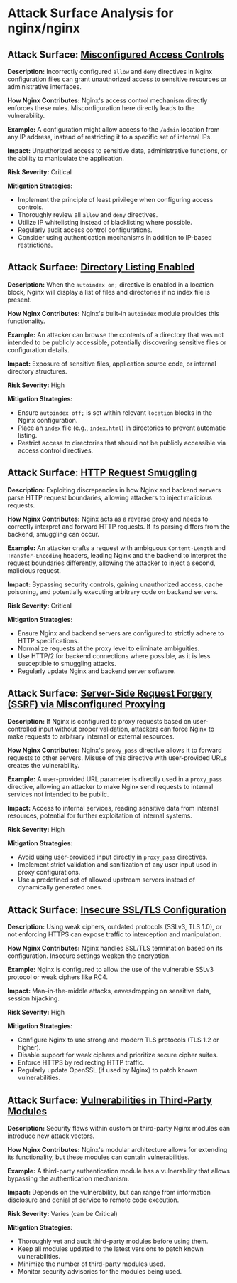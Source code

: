 # Attack Surface Analysis for nginx/nginx

## Attack Surface: [Misconfigured Access Controls](./attack_surfaces/misconfigured_access_controls.md)

**Description:** Incorrectly configured `allow` and `deny` directives in Nginx configuration files can grant unauthorized access to sensitive resources or administrative interfaces.

**How Nginx Contributes:** Nginx's access control mechanism directly enforces these rules. Misconfiguration here directly leads to the vulnerability.

**Example:** A configuration might allow access to the `/admin` location from any IP address, instead of restricting it to a specific set of internal IPs.

**Impact:** Unauthorized access to sensitive data, administrative functions, or the ability to manipulate the application.

**Risk Severity:** Critical

**Mitigation Strategies:**
* Implement the principle of least privilege when configuring access controls.
* Thoroughly review all `allow` and `deny` directives.
* Utilize IP whitelisting instead of blacklisting where possible.
* Regularly audit access control configurations.
* Consider using authentication mechanisms in addition to IP-based restrictions.

## Attack Surface: [Directory Listing Enabled](./attack_surfaces/directory_listing_enabled.md)

**Description:** When the `autoindex on;` directive is enabled in a location block, Nginx will display a list of files and directories if no index file is present.

**How Nginx Contributes:** Nginx's built-in `autoindex` module provides this functionality.

**Example:** An attacker can browse the contents of a directory that was not intended to be publicly accessible, potentially discovering sensitive files or configuration details.

**Impact:** Exposure of sensitive files, application source code, or internal directory structures.

**Risk Severity:** High

**Mitigation Strategies:**
* Ensure `autoindex off;` is set within relevant `location` blocks in the Nginx configuration.
* Place an `index` file (e.g., `index.html`) in directories to prevent automatic listing.
* Restrict access to directories that should not be publicly accessible via access control directives.

## Attack Surface: [HTTP Request Smuggling](./attack_surfaces/http_request_smuggling.md)

**Description:** Exploiting discrepancies in how Nginx and backend servers parse HTTP request boundaries, allowing attackers to inject malicious requests.

**How Nginx Contributes:** Nginx acts as a reverse proxy and needs to correctly interpret and forward HTTP requests. If its parsing differs from the backend, smuggling can occur.

**Example:** An attacker crafts a request with ambiguous `Content-Length` and `Transfer-Encoding` headers, leading Nginx and the backend to interpret the request boundaries differently, allowing the attacker to inject a second, malicious request.

**Impact:** Bypassing security controls, gaining unauthorized access, cache poisoning, and potentially executing arbitrary code on backend servers.

**Risk Severity:** Critical

**Mitigation Strategies:**
* Ensure Nginx and backend servers are configured to strictly adhere to HTTP specifications.
* Normalize requests at the proxy level to eliminate ambiguities.
* Use HTTP/2 for backend connections where possible, as it is less susceptible to smuggling attacks.
* Regularly update Nginx and backend server software.

## Attack Surface: [Server-Side Request Forgery (SSRF) via Misconfigured Proxying](./attack_surfaces/server-side_request_forgery_(ssrf)_via_misconfigured_proxying.md)

**Description:** If Nginx is configured to proxy requests based on user-controlled input without proper validation, attackers can force Nginx to make requests to arbitrary internal or external resources.

**How Nginx Contributes:** Nginx's `proxy_pass` directive allows it to forward requests to other servers. Misuse of this directive with user-provided URLs creates the vulnerability.

**Example:** A user-provided URL parameter is directly used in a `proxy_pass` directive, allowing an attacker to make Nginx send requests to internal services not intended to be public.

**Impact:** Access to internal services, reading sensitive data from internal resources, potential for further exploitation of internal systems.

**Risk Severity:** High

**Mitigation Strategies:**
* Avoid using user-provided input directly in `proxy_pass` directives.
* Implement strict validation and sanitization of any user input used in proxy configurations.
* Use a predefined set of allowed upstream servers instead of dynamically generated ones.

## Attack Surface: [Insecure SSL/TLS Configuration](./attack_surfaces/insecure_ssltls_configuration.md)

**Description:** Using weak ciphers, outdated protocols (SSLv3, TLS 1.0), or not enforcing HTTPS can expose traffic to interception and manipulation.

**How Nginx Contributes:** Nginx handles SSL/TLS termination based on its configuration. Insecure settings weaken the encryption.

**Example:** Nginx is configured to allow the use of the vulnerable SSLv3 protocol or weak ciphers like RC4.

**Impact:** Man-in-the-middle attacks, eavesdropping on sensitive data, session hijacking.

**Risk Severity:** High

**Mitigation Strategies:**
* Configure Nginx to use strong and modern TLS protocols (TLS 1.2 or higher).
* Disable support for weak ciphers and prioritize secure cipher suites.
* Enforce HTTPS by redirecting HTTP traffic.
* Regularly update OpenSSL (if used by Nginx) to patch known vulnerabilities.

## Attack Surface: [Vulnerabilities in Third-Party Modules](./attack_surfaces/vulnerabilities_in_third-party_modules.md)

**Description:** Security flaws within custom or third-party Nginx modules can introduce new attack vectors.

**How Nginx Contributes:** Nginx's modular architecture allows for extending its functionality, but these modules can contain vulnerabilities.

**Example:** A third-party authentication module has a vulnerability that allows bypassing the authentication mechanism.

**Impact:** Depends on the vulnerability, but can range from information disclosure and denial of service to remote code execution.

**Risk Severity:** Varies (can be Critical)

**Mitigation Strategies:**
* Thoroughly vet and audit third-party modules before using them.
* Keep all modules updated to the latest versions to patch known vulnerabilities.
* Minimize the number of third-party modules used.
* Monitor security advisories for the modules being used.

